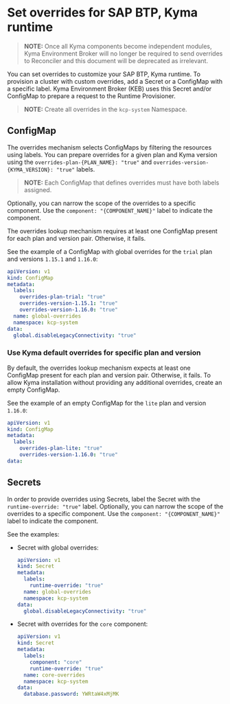 # Set overrides for SAP BTP, Kyma runtime

> **NOTE:** Once all Kyma components become independent modules, Kyma Environment Broker will no longer be required to send overrides to Reconciler and this document will be deprecated as irrelevant.

You can set overrides to customize your SAP BTP, Kyma runtime. To provision a cluster with custom overrides, add a Secret or a ConfigMap with a specific label. Kyma Environment Broker (KEB) uses this Secret and/or ConfigMap to prepare a request to the Runtime Provisioner.

> **NOTE:** Create all overrides in the `kcp-system` Namespace.

## ConfigMap

The overrides mechanism selects ConfigMaps by filtering the resources using labels. You can prepare overrides for a given plan and Kyma version using the `overrides-plan-{PLAN_NAME}: "true"` and `overrides-version-{KYMA_VERSION}: "true"` labels.

> **NOTE:** Each ConfigMap that defines overrides must have both labels assigned.

Optionally, you can narrow the scope of the overrides to a specific component. Use the `component: "{COMPONENT_NAME}"` label to indicate the component.

The overrides lookup mechanism requires at least one ConfigMap present for each plan and version pair. Otherwise, it fails.

See the example of a ConfigMap with global overrides for the `trial` plan and versions `1.15.1` and `1.16.0`:

```yaml
apiVersion: v1
kind: ConfigMap
metadata:
  labels:
    overrides-plan-trial: "true"
    overrides-version-1.15.1: "true"
    overrides-version-1.16.0: "true"
  name: global-overrides
  namespace: kcp-system
data:
  global.disableLegacyConnectivity: "true"
```

### Use Kyma default overrides for specific plan and version

By default, the overrides lookup mechanism expects at least one ConfigMap present for each plan and version pair. Otherwise, it fails. To allow Kyma installation without providing any additional overrides, create an empty ConfigMap.

See the example of an empty ConfigMap for the `lite` plan and version `1.16.0`:


```yaml
apiVersion: v1
kind: ConfigMap
metadata:
  labels:
    overrides-plan-lite: "true"
    overrides-version-1.16.0: "true"
data:
```

## Secrets

In order to provide overrides using Secrets, label the Secret with the `runtime-override: "true"` label. Optionally, you can narrow the scope of the overrides to a specific component. Use the `component: "{COMPONENT_NAME}"` label to indicate the component.

See the examples:

- Secret with global overrides:

    ```yaml
    apiVersion: v1
    kind: Secret
    metadata:
      labels:
        runtime-override: "true"
      name: global-overrides
      namespace: kcp-system
    data:
      global.disableLegacyConnectivity: "true"
    ```  

- Secret with overrides for the `core` component:

    ```yaml
    apiVersion: v1
    kind: Secret
    metadata:
      labels:
        component: "core"
        runtime-override: "true"
      name: core-overrides
      namespace: kcp-system
    data:
      database.password: YWRtaW4xMjMK
    ```  
